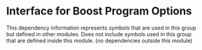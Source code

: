 
# Interface for Boost Program Options
This dependency information represents symbols that are used in this group but defined in other modules.  Does not include symbols used in this group that are defined inside this module.
(no dependencies outside this module)
